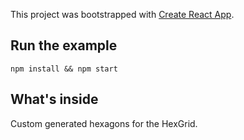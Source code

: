 This project was bootstrapped with [Create React App](https://github.com/facebookincubator/create-react-app).

## Run the example

```shell
npm install && npm start
```

## What's inside

Custom generated hexagons for the HexGrid.
